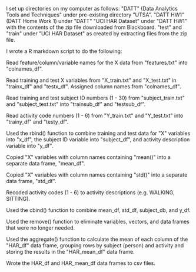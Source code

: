 I set up directories on my computer as follows:
"DATT" (Data Analytics Tools and Techniques" under pre-existing directory "UTSA".
"DATT HW1" (DATT Home Work 1) under "DATT"
"UCI HAR Dataset" under "DATT HW1" with the contents of the zip file downloaded from Blackboard.
"test" and "train" under "UCI HAR Dataset" as created by extracting files from the zip file.

I wrote a R markdown script to do the following:

Read feature/column/variable names for the X data from "features.txt" into "colnames_df".

Read training and test X variables from "X_train.txt" and "X_test.txt" in "trainx_df" and
"testx_df".  Assigned column names from "colnames_df".

Read training and test subject ID numbers (1 - 30) from "subject_train.txt" and "subject_test.txt"
into "trainsub_df" and "testsub_df".

Read activity code numbers (1 - 6) from "Y_train.txt" and "Y_test.txt" into "trainy_df" and "testy_df".

Used the rbind() function to combine training and test data for "X" variables into "x_df",
the subject ID variable into "subject_df", and activity description variable into "y_df".

Copied "X" variables with column names containing "mean()" into a separate data frame, "mean_df".

Copied "X" variables with column names containing "std()" into a separate data frame, "std_df".

Recoded activity codes (1 - 6) to activity descriptions (e.g. WALKING, SITTING).

Used the cbind() function to combine mean_df, std_df, subject_db, and y_df.

Used the remove() function to eliminate variables, vectors, and data frames that were no longer needed.

Used the aggregate() function to calculate the mean of each column of the "HAR_df" data frame, grouping
rows by subject (person) and activity and storing the results in the "HAR_mean_df" data frame.

Wrote the HAR_df and HAR_mean_df data frames to csv files.
